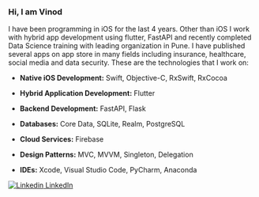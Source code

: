 ### Hi, I am Vinod

I have been programming in iOS for the last 4 years. Other than iOS I work with hybrid app development using flutter, FastAPI and recently completed Data Science training with leading organization in Pune. I have published several apps on app store in many fields including insurance, healthcare, social media and data security.
These are the technologies that I work on:

- **Native iOS Development:** Swift, Objective-C, RxSwift, RxCocoa

- **Hybrid Application Development:** Flutter

- **Backend Development:** FastAPI, Flask

- **Databases:** Core Data, SQLite, Realm, PostgreSQL

- **Cloud Services:** Firebase

- **Design Patterns:** MVC, MVVM, Singleton, Delegation

- **IDEs:** Xcode, Visual Studio Code, PyCharm, Anaconda

[![Linkedin](https://i.stack.imgur.com/gVE0j.png) LinkedIn](https://www.linkedin.com/in/vinod-jagtap)
&nbsp;
